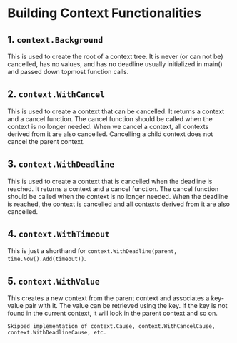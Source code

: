 # Building Context Functionalities

## 1. `context.Background`
This is used to create the root of a context tree. It is never (or can not be) cancelled, has no values, and has no deadline
usually initialized in main() and passed down topmost function calls.

## 2. `context.WithCancel`
This is used to create a context that can be cancelled. It returns a context and a cancel function. The cancel function should be called when the context is no longer needed.
When we cancel a context, all contexts derived from it are also cancelled.
Cancelling a child context does not cancel the parent context.

## 3. `context.WithDeadline`
This is used to create a context that is cancelled when the deadline is reached. It returns a context and a cancel function. The cancel function should be called when the context is no longer needed.
When the deadline is reached, the context is cancelled and all contexts derived from it are also cancelled.

## 4. `context.WithTimeout`
This is just a shorthand for `context.WithDeadline(parent, time.Now().Add(timeout))`.

## 5. `context.WithValue`
This creates a new context from the parent context and associates a key-value pair with it. The value can be retrieved using the key.
If the key is not found in the current context, it will look in the parent context and so on.

```
Skipped implementation of context.Cause, context.WithCancelCause, context.WithDeadlineCause, etc.
```